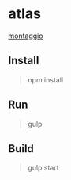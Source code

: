 # atlas

[montaggio](https://actarian.github.io/atlas/)

## Install
> npm install

## Run
> gulp

## Build
> gulp start

